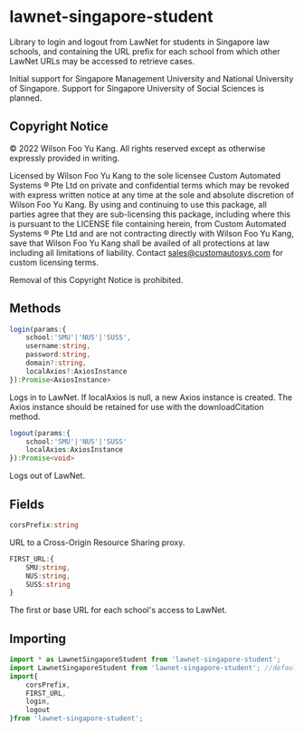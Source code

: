 # lawnet-singapore-student

Library to login and logout from LawNet for students in Singapore law schools, and containing the URL prefix for each school from which other LawNet URLs may be accessed to retrieve cases.

Initial support for Singapore Management University and National University of Singapore. Support for Singapore University of Social Sciences is planned.

## Copyright Notice

&copy; 2022 Wilson Foo Yu Kang. All rights reserved except as otherwise expressly provided in writing.

Licensed by Wilson Foo Yu Kang to the sole licensee Custom Automated Systems &reg; Pte Ltd on private and confidential terms which may be revoked with express written notice at any time at the sole and absolute discretion of Wilson Foo Yu Kang. By using and continuing to use this package, all parties agree that they are sub-licensing this package, including where this is pursuant to the LICENSE file containing herein, from Custom Automated Systems &reg; Pte Ltd and are not contracting directly with Wilson Foo Yu Kang, save that Wilson Foo Yu Kang shall be availed of all protections at law including all limitations of liability. Contact sales@customautosys.com for custom licensing terms.

Removal of this Copyright Notice is prohibited.

## Methods

```typescript
login(params:{
	school:'SMU'|'NUS'|'SUSS',
	username:string,
	password:string,
	domain?:string,
	localAxios?:AxiosInstance
}):Promise<AxiosInstance>
```

Logs in to LawNet. If localAxios is null, a new Axios instance is created. The Axios instance should be retained for use with the downloadCitation method.

```typescript
logout(params:{
	school:'SMU'|'NUS'|'SUSS'
	localAxios:AxiosInstance
}):Promise<void>
```

Logs out of LawNet.

## Fields

```typescript
corsPrefix:string
```

URL to a Cross-Origin Resource Sharing proxy.

```typescript
FIRST_URL:{
	SMU:string,
	NUS:string,
	SUSS:string
}
```

The first or base URL for each school's access to LawNet.

## Importing

```typescript
import * as LawnetSingaporeStudent from 'lawnet-singapore-student';
import LawnetSingaporeStudent from 'lawnet-singapore-student'; //default import is the same
import{
	corsPrefix,
	FIRST_URL,
	login,
	logout
}from 'lawnet-singapore-student';
```
